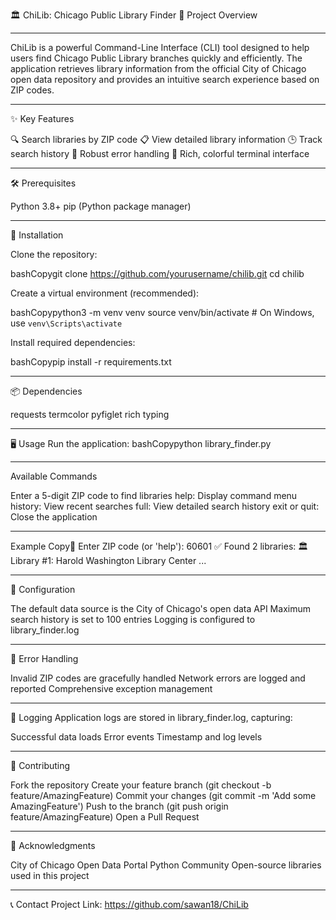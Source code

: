 🏛️ ChiLib: Chicago Public Library Finder
📝 Project Overview

---

ChiLib is a powerful Command-Line Interface (CLI) tool designed to help users find Chicago Public Library branches quickly and efficiently. The application retrieves library information from the official City of Chicago open data repository and provides an intuitive search experience based on ZIP codes.

---

✨ Key Features

🔍 Search libraries by ZIP code
📋 View detailed library information
🕒 Track search history
🚨 Robust error handling
🌈 Rich, colorful terminal interface

---

🛠️ Prerequisites

Python 3.8+
pip (Python package manager)

---

🚀 Installation

Clone the repository:

bashCopygit clone https://github.com/yourusername/chilib.git
cd chilib

Create a virtual environment (recommended):

bashCopypython3 -m venv venv
source venv/bin/activate # On Windows, use `venv\Scripts\activate`

Install required dependencies:

bashCopypip install -r requirements.txt

---

📦 Dependencies

requests
termcolor
pyfiglet
rich
typing

---

🖥️ Usage
Run the application:
bashCopypython library_finder.py

---

Available Commands

Enter a 5-digit ZIP code to find libraries
help: Display command menu
history: View recent searches
full: View detailed search history
exit or quit: Close the application

---

Example
Copy📮 Enter ZIP code (or 'help'): 60601
✅ Found 2 libraries:
🏛️ Library #1: Harold Washington Library Center
...

---

🔧 Configuration

The default data source is the City of Chicago's open data API
Maximum search history is set to 100 entries
Logging is configured to library_finder.log

---

🐛 Error Handling

Invalid ZIP codes are gracefully handled
Network errors are logged and reported
Comprehensive exception management

---

📄 Logging
Application logs are stored in library_finder.log, capturing:

Successful data loads
Error events
Timestamp and log levels

---

🤝 Contributing

Fork the repository
Create your feature branch (git checkout -b feature/AmazingFeature)
Commit your changes (git commit -m 'Add some AmazingFeature')
Push to the branch (git push origin feature/AmazingFeature)
Open a Pull Request

---

🙌 Acknowledgments

City of Chicago Open Data Portal
Python Community
Open-source libraries used in this project

---

📞 Contact
Project Link: https://github.com/sawan18/ChiLib
